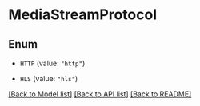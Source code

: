 # MediaStreamProtocol

## Enum


* `HTTP` (value: `"http"`)

* `HLS` (value: `"hls"`)


[[Back to Model list]](../README.md#documentation-for-models) [[Back to API list]](../README.md#documentation-for-api-endpoints) [[Back to README]](../README.md)


